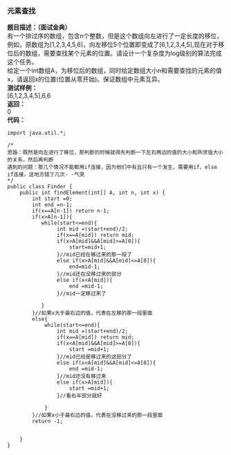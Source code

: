 ### 元素查找
**题目描述：（面试金典）**<br />有一个排过序的数组，包含n个整数，但是这个数组向左进行了一定长度的移位，例如，原数组为[1,2,3,4,5,6]，向左移位5个位置即变成了[6,1,2,3,4,5],现在对于移位后的数组，需要查找某个元素的位置。请设计一个复杂度为log级别的算法完成这个任务。<br />给定一个int数组A，为移位后的数组，同时给定数组大小n和需要查找的元素的值x，请返回x的位置(位置从零开始)。保证数组中元素互异。<br />**测试样例：**<br />[6,1,2,3,4,5],6,6<br />**返回：**<br />0<br />**代码：**
```
import java.util.*;

/*
思路：既然是向左进行了移位，那判断的时候就得先判断一下左右两边的值的大小和所求值大小的关系，然后再判断
遇到的问题：那几个情况不能都用if连接，因为他们中有且只有一个发生，需要用if、else if连接，这地方错了几次- -气哭
*/
public class Finder {
    public int findElement(int[] A, int n, int x) {
        int start =0;
        int end =n-1;
        if(x==A[n-1]) return n-1;
        if(x>A[n-1]){
           while(start<=end){
                int mid =(start+end)/2;
                if(x==A[mid]) return mid;
                if(x>A[mid]&&A[mid]>=A[0]){
                    start=mid+1;
                }//mid已经在移过来的那一段了
                else if(x>A[mid]&&A[mid]<=A[0]){
                    end=mid-1;
                }//mid还在没移过来的部分
                else if(x<A[mid]){
                    end =mid-1;
                }//mid一定移过来了
                 
           }
        }//如果x大于最右边的值，代表在左移的那一段里面
        else{
            while(start<=end){
                int mid =(start+end)/2;
                if(x==A[mid]) return mid;
                if(x<A[mid]&&A[mid]>=A[0]){
                    start =mid+1;
                }//mid已经是移过来的这部分了
                else if(x<A[mid]&&A[mid]<=A[0]){
                    end =mid-1;
                }//mid还没有移过来
                else if(x>A[mid]){
                    start =mid+1;
                }//看右半部分就好
                 
            }
        }//如果x小于最右边的值，代表在没移过来的那一段里面
        return -1;
         
         
    }
}
```